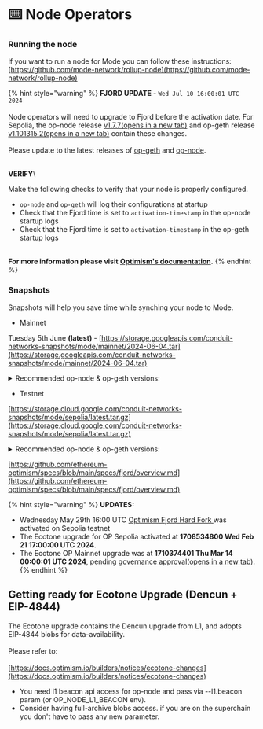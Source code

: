 # ⌨️ Node Operators

### Running the node

If you want to run a node for Mode you can follow these instructions:\
[https://github.com/mode-network/rollup-node](https://github.com/mode-network/rollup-node)

{% hint style="warning" %}
**FJORD UPDATE -** `Wed Jul 10 16:00:01 UTC 2024`\
\
Node operators will need to upgrade to Fjord before the activation date. For Sepolia, the op-node release [v1.7.7(opens in a new tab)](https://github.com/ethereum-optimism/optimism/releases/tag/v1.7.7) and op-geth release [v1.101315.2(opens in a new tab)](https://github.com/ethereum-optimism/op-geth/releases/tag/v1.101315.2) contain these changes.\
\
Please update to the latest releases of [op-geth](https://github.com/ethereum-optimism/op-geth/releases/tag/v1.101315.2) and [op-node](https://github.com/ethereum-optimism/optimism/releases/tag/v1.7.7).

\
**VERIFY**\


Make the following checks to verify that your node is properly configured.

* `op-node` and `op-geth` will log their configurations at startup
* Check that the Fjord time is set to `activation-timestamp` in the op-node startup logs
* Check that the Fjord time is set to `activation-timestamp` in the op-geth startup logs

\
**For more information please visit** [**Optimism's documentation**](https://docs.optimism.io/builders/notices/fjord-changes#verify-your-configuration)**.**
{% endhint %}

### Snapshots

Snapshots will help you save time while synching your node to Mode.&#x20;

* Mainnet

Tuesday 5th June **(latest)** - [https://storage.googleapis.com/conduit-networks-snapshots/mode/mainnet/2024-06-04.tar](https://storage.googleapis.com/conduit-networks-snapshots/mode/mainnet/2024-06-04.tar)

<details>

<summary>Recommended op-node &#x26; op-geth versions:</summary>

**`op-geth v1.101308.2`** \
**`op-node v1.7.0`**\
\
**For celestia DA:**

[**https://github.com/celestiaorg/optimism/releases/tag/v1.2.0-OP\_v1.7.0-CN\_v0.12.4**](https://github.com/celestiaorg/optimism/releases/tag/v1.2.0-OP\_v1.7.0-CN\_v0.12.4)

</details>

* Testnet

[https://storage.cloud.google.com/conduit-networks-snapshots/mode/sepolia/latest.tar.gz](https://storage.cloud.google.com/conduit-networks-snapshots/mode/sepolia/latest.tar.gz)

<details>

<summary>Recommended op-node &#x26; op-geth versions:</summary>

* run op-node >= [1.7.7-rc.1](https://github.com/ethereum-optimism/optimism/releases/tag/op-node%2Fv1.7.7-rc.1)
* run op-geth >= [1.101315.1](https://github.com/ethereum-optimism/op-geth/releases/tag/v1.101315.1)
* set on both the flag  `--override.fjord=1716998400`

</details>

[https://github.com/ethereum-optimism/specs/blob/main/specs/fjord/overview.md](https://github.com/ethereum-optimism/specs/blob/main/specs/fjord/overview.md)

{% hint style="warning" %}
**UPDATES:**

* Wednesday May 29th 16:00 UTC  [Optimism Fjord Hard Fork ](https://github.com/ethereum-optimism/specs/blob/main/specs/fjord/overview.md)was activated on Sepolia testnet
* The Ecotone upgrade for OP Sepolia activated at **1708534800 Wed Feb 21 17:00:00 UTC 2024**.
* The Ecotone OP Mainnet upgrade was at **1710374401 Thu Mar 14 00:00:01 UTC 2024**, pending [governance approval(opens in a new tab)](https://gov.optimism.io/t/upgrade-proposal-5-ecotone-network-upgrade/7669).
{% endhint %}

## Getting ready for Ecotone Upgrade (Dencun + EIP-4844)

The Ecotone upgrade contains the Dencun upgrade from L1, and adopts EIP-4844 blobs for data-availability. \
\
Please refer to:\
\
[https://docs.optimism.io/builders/notices/ecotone-changes](https://docs.optimism.io/builders/notices/ecotone-changes)

* You need l1 beacon api access for op-node and pass via --l1.beacon param (or OP\_NODE\_L1\_BEACON env).&#x20;
* Consider having full-archive blobs access. if you are on the superchain you don't have to pass any new parameter.


